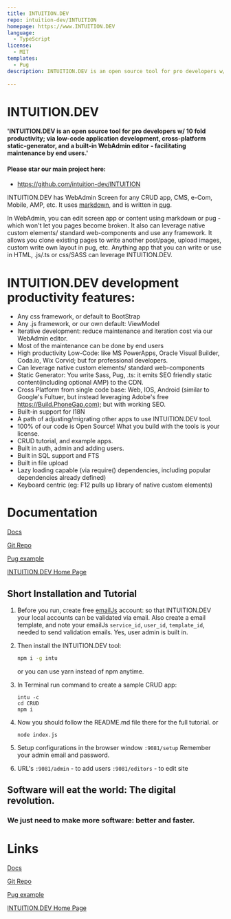 ```yaml
---
title: INTUITION.DEV
repo: intuition-dev/INTUITION
homepage: https://www.INTUITION.DEV
language:
  - TypeScript
license:
  - MIT
templates:
  - Pug
description: INTUITION.DEV is an open source tool for pro developers w/ 10 fold productivity; via low-code application development, cross-platform static-generator, and a built-in WebAdmin editor - facilitating maintenance by end users.
 
---
```


# INTUITION.DEV

#### 'INTUITION.DEV is an open source tool for pro developers w/ 10 fold productivity; via low-code application development, cross-platform static-generator, and a built-in WebAdmin editor - facilitating maintenance by end users.'

#### Please star our main project here:
- https://github.com/intuition-dev/INTUITION

INTUITION.DEV has WebAdmin Screen for any CRUD app, CMS, e-Com, Mobile, AMP, etc.  It uses [markdown](https://daringfireball.net/projects/markdown/syntax), and is written in [pug](https://pugjs.org/language/tags.html).

In WebAdmin, you can edit screen app or content using markdown or pug - which won't let you pages become broken. It also can leverage native custom elements/ standard web-components and use any framework. It allows you clone existing pages to write another post/page, upload images, custom write own layout in pug, etc. Anything app that you can write or use in HTML, .js/.ts or css/SASS can leverage INTUITION.DEV.


# INTUITION.DEV development productivity features:

- Any css framework, or default to BootStrap
- Any .js framework, or our own default: ViewModel
- Iterative development: reduce maintenance and iteration cost via our WebAdmin editor.
- Most of the maintenance can be done by end users
- High productivity Low-Code: like MS PowerApps, Oracle Visual Builder, Coda.io, Wix Corvid; but for professional developers.
- Can leverage native custom elements/ standard web-components 
- Static Generator: You write Sass, Pug, .ts: it emits SEO friendly static content(including optional AMP) to the CDN.
- Cross Platform from single code base: Web, IOS, Android (similar to Google's Fultuer, but instead leveraging Adobe's free https://Build.PhoneGap.com); but with working SEO. 
- Built-in support for I18N 
- A path of adjusting/migrating other apps to use INTUITION.DEV tool. 
- 100% of our code is Open Source! What you build with the tools is your license.
- CRUD tutorial, and example apps.
- Built in auth, admin and adding users.
- Built in SQL support and FTS
- Built in file upload
- Lazy loading capable (via require() dependencies, including popular dependencies already defined)  
- Keyboard centric (eg: F12 pulls up library of native custom elements)

# Documentation

[Docs](http://docs.mbake.org)

[Git Repo](http://git.mbake.org)

[Pug example](https://pug.mbake.org)

[INTUITION.DEV Home Page](https://www.INTUITION.DEV)


## Short Installation and Tutorial

1. Before you run, create free [emailJs](https://www.emailjs.com) account: so that INTUITION.DEV your local accounts can be validated via email. Also create a email template, and note your emailJs `service_id`, `user_id`,  `template_id`, needed to send validation emails. Yes, user admin is built in.

2. Then install the INTUITION.DEV tool:
    ```bash
    npm i -g intu
    ```
    or you can use yarn instead of npm anytime.

3. In Terminal run command to create a sample CRUD app: 
    ```
    intu -c
    cd CRUD
    npm i
    ```

4. Now you should follow the README.md file there for the full tutorial.
or
    ```
    node index.js
    ```

5. Setup configurations in the browser window `:9081/setup`
   Remember your admin email and password.

6. URL's
   `:9081/admin` - to add users
   `:9081/editors` - to edit site


## Software will eat the world: The digital revolution.
### We just need to make more software: better and faster.


# Links

[Docs](http://docs.mbake.org)

[Git Repo](http://git.mbake.org)

[Pug example](https://pug.mbake.org)

[INTUITION.DEV Home Page](https://www.INTUITION.DEV)

